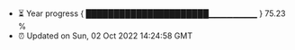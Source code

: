 - ⏳ Year progress { ██████████████████████▁▁▁▁▁▁▁▁ } 75.23 %
- ⏰ Updated on Sun, 02 Oct 2022 14:24:58 GMT

